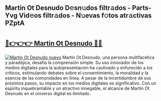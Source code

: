 ## Martin Ot Desnudo D𝚎sn𝚞dos filtr𝚊dos - Parts-Yvg Vid𝚎os filtr𝚊dos - N𝚞evas f𝚘tos atr𝚊ctivas PZptA

# <h2><a href="http://mb2wliw.tromn.icu/?c=Martin+Ot+Desnudo">🔗👉👉👉 Martin Ot Desnudo 🔗🔗</a></h2>

[![Martin Ot Desnudo nuevo](https://i.imgur.com/pEAQMta.gif)](http://mb2wliw.tromn.icu/?c=Martin+Ot+Desnudo)
Martin Ot Desnudo, una persona multifacética y paradójica, desafía la comprensión simple. Su uso innovador de los medios digitales para la autopresentación ha cautivado y enfurecido a los críticos, estimulando debates sobre el consentimiento, la moralidad y la esencia de las comunidades en línea. A pesar de la incertidumbre de sus próximos pasos, su impacto en los medios digitales es significativo. Con un espíritu inquebrantable y un atractivo innegable, el alcance de Martin Ot Desnudo en el universo digital es ilimitado.
